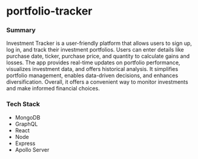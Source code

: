 # portfolio-tracker

### Summary 

Investment Tracker is a user-friendly platform that allows users to sign up, log in, and track their investment portfolios. Users can enter details like purchase date, ticker, purchase price, and quantity to calculate gains and losses. The app provides real-time updates on portfolio performance, visualizes investment data, and offers historical analysis. It simplifies portfolio management, enables data-driven decisions, and enhances diversification. Overall, it offers a convenient way to monitor investments and make informed financial choices.

### Tech Stack
-  MongoDB
-  GraphQL
-  React
-  Node
-  Express
-  Apollo Server
